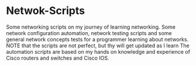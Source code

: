 # Netwok-Scripts
Some networking scripts on my journey of learning networking. Some network configuration automation, network testing scripts and some general network concepts tests for a programmer learning about networks.
NOTE that the scripts are not perfect, but thy will get updated as I learn
The automation scripts are based on my hands on knowledge and experience of Cisco routers and switches and Cisco IOS.
